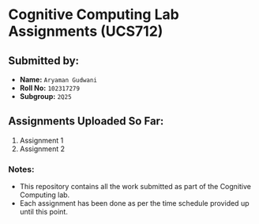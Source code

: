 # Cognitive Computing Lab Assignments (UCS712)

## Submitted by:
- **Name:** `Aryaman Gudwani`  
- **Roll No:** `102317279`  
- **Subgroup:** `2Q25`  

## Assignments Uploaded So Far:
1. Assignment 1  
2. Assignment 2  


### Notes:
- This repository contains all the work submitted as part of the Cognitive Computing lab.
- Each assignment has been done as per the time schedule provided up until this point.